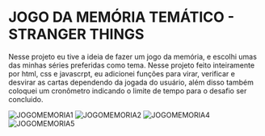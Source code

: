 # JOGO DA MEMÓRIA TEMÁTICO - STRANGER THINGS
Nesse projeto eu tive a ideia de fazer um jogo da memória, e escolhi umas das minhas séries preferidas como tema. Nesse projeto feito inteiramente por html, css e javascrpt, eu adicionei funções para virar, verificar e desvirar as cartas dependendo da jogada do usuário, além disso também coloquei um cronômetro indicando o limite de tempo para o desafio ser concluido.

![JOGOMEMORIA1](https://user-images.githubusercontent.com/111307314/187298458-ee0d6bc7-fcc1-416a-9eb0-14e764f16916.png)
![JOGOMEMORIA2](https://user-images.githubusercontent.com/111307314/187298467-cfd40a8a-7760-41bc-9ebd-283ac2a97d05.png)
![JOGOMEMORIA4](https://user-images.githubusercontent.com/111307314/187298489-cb757b56-88d5-4d16-b06c-f6cc151957b0.png)
![JOGOMEMORIA5](https://user-images.githubusercontent.com/111307314/187298497-5bea6692-ab25-4a0d-ac63-3fa1cc8aa0cc.png)
